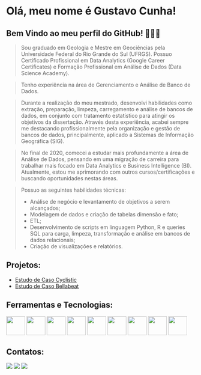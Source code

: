 # Olá, meu nome é Gustavo Cunha!

## Bem Vindo ao meu perfil do GitHub! 👋👋👋

> Sou graduado em Geologia e Mestre em Geociências pela Universidade Federal do Rio Grande do Sul (UFRGS). Possuo Certificado Profissional em Data Analytics (Google Career Certificates) e Formação Profissional em Análise de Dados (Data Science Academy).

> Tenho experiência na área de Gerenciamento e Análise de Banco de Dados.

> Durante a realização do meu mestrado, desenvolvi habilidades como extração, preparação, limpeza, carregamento e análise de bancos de dados, em conjunto com tratamento estatístico para atingir os objetivos da dissertação. Através desta experiência, acabei sempre me destacando profissionalmente pela organização e gestão de bancos de dados, principalmente, aplicado a Sistemas de Informação Geográfica (SIG).

> No final de 2020, comecei a estudar mais profundamente a área de Análise de Dados, pensando em uma migração de carreira para trabalhar mais focado em Data Analytics e Business Intelligence (BI). Atualmente, estou me aprimorando com outros cursos/certificações e buscando oportunidades nestas áreas.

> Possuo as seguintes habilidades técnicas:  
> - Análise de negócio e levantamento de objetivos a serem alcançados;  
> - Modelagem de dados e criação de tabelas dimensão e fato;  
> - ETL;  
> - Desenvolvimento de scripts em linguagem Python, R e queries SQL para carga, limpeza, transformação e análise em bancos de dados relacionais;  
> - Criação de visualizações e relatórios.

## Projetos:

- [Estudo de Caso Cyclistic](https://github.com/gustavogcunha/cyclistic_capstone/)
- [Estudo de Caso Bellabeat](https://github.com/gustavogcunha/bellabeat_capstone/)

## Ferramentas e Tecnologias:

<div>
<img src="https://cdn.jsdelivr.net/gh/devicons/devicon/icons/mysql/mysql-original-wordmark.svg" width="50" height="50">
<img src="https://cdn.icon-icons.com/icons2/2699/PNG/512/google_bigquery_logo_icon_168150.png" width="50" height="50">
<img src="https://github.com/microsoft/PowerBI-Icons/blob/main/SVG/Power-BI.svg" width="50" height="50">
<img src="https://zappysys.com/blog/wp-content/uploads/2018/06/tableau-integration-logo.png" width="50" height="50">
<img src="https://cdn.jsdelivr.net/gh/devicons/devicon/icons/python/python-original-wordmark.svg" width="50" height="50"/>
<img src="https://cdn.jsdelivr.net/gh/devicons/devicon/icons/jupyter/jupyter-original-wordmark.svg" width="50" height="50"/>
<img src="https://cdn.jsdelivr.net/gh/devicons/devicon/icons/r/r-original.svg" width="50" height="50"/>
<img src="https://cdn.jsdelivr.net/gh/devicons/devicon/icons/rstudio/rstudio-original.svg" width="50" height="50"/>
<img src="https://cdn.jsdelivr.net/gh/devicons/devicon/icons/git/git-plain-wordmark.svg" width="50" height="50"/> 
</div>
            
## Contatos:

<div>
<a href="https://api.whatsapp.com/send/?phone=5551981533883&text&type=phone_number&app_absent=0" target="_blank"><img src="https://img.shields.io/badge/WhatsApp-25D366?style=for-the-badge&logo=whatsapp&logoColor=white" target="_blank"></a>
<a href = "mailto:ggcunha@gmail.com"><img src="https://img.shields.io/badge/Gmail-D14836?style=for-the-badge&logo=gmail&logoColor=white" target="_blank"></a>
<a href="https://www.linkedin.com/in/gustavogcunha" target="_blank"><img src="https://img.shields.io/badge/-LinkedIn-%230077B5?style=for-the-badge&logo=linkedin&logoColor=white" target="_blank"></a>   
</div>          
               




<!---
gustavogcunha/gustavogcunha is a ✨ special ✨ repository because its `README.md` (this file) appears on your GitHub profile.
You can click the Preview link to take a look at your changes.
--->
